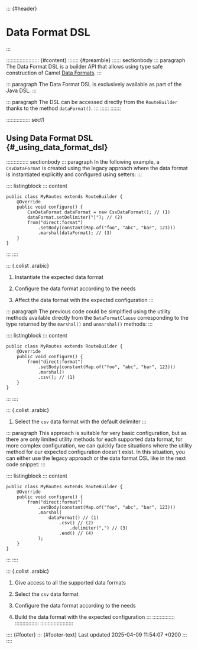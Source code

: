 ::: {#header}
# Data Format DSL
:::

:::::::::::::::::::::: {#content}
::::::: {#preamble}
:::::: sectionbody
::: paragraph
The Data Format DSL is a builder API that allows using type safe
construction of Camel [Data Formats](data-format.html).
:::

::: paragraph
The Data Format DSL is exclusively available as part of the Java DSL.
:::

::: paragraph
The DSL can be accessed directly from the `RouteBuilder` thanks to the
method `dataFormat()`.
:::
::::::
:::::::

:::::::::::::::: sect1
## Using Data Format DSL {#_using_data_format_dsl}

::::::::::::::: sectionbody
::: paragraph
In the following example, a `CsvDataFormat` is created using the legacy
approach where the data format is instantiated explicitly and configured
using setters:
:::

:::: listingblock
::: content
``` highlight
public class MyRoutes extends RouteBuilder {
    @Override
    public void configure() {
        CsvDataFormat dataFormat = new CsvDataFormat(); // (1)
        dataFormat.setDelimiter("|"); // (2)
        from("direct:format")
            .setBody(constant(Map.of("foo", "abc", "bar", 123)))
            .marshal(dataFormat); // (3)
    }
}
```
:::
::::

::: {.colist .arabic}
1.  Instantiate the expected data format

2.  Configure the data format according to the needs

3.  Affect the data format with the expected configuration
:::

::: paragraph
The previous code could be simplified using the utility methods
available directly from the `DataFormatClause` corresponding to the type
returned by the `marshal()` and `unmarshal()` methods:
:::

:::: listingblock
::: content
``` highlight
public class MyRoutes extends RouteBuilder {
    @Override
    public void configure() {
        from("direct:format")
            .setBody(constant(Map.of("foo", "abc", "bar", 123)))
            .marshal()
            .csv(); // (1)
    }
}
```
:::
::::

::: {.colist .arabic}
1.  Select the `csv` data format with the default delimiter
:::

::: paragraph
This approach is suitable for very basic configuration, but as there are
only limited utility methods for each supported data format, for more
complex configuration, we can quickly face situations where the utility
method for our expected configuration doesn't exist. In this situation,
you can either use the legacy approach or the data format DSL like in
the next code snippet:
:::

:::: listingblock
::: content
``` highlight
public class MyRoutes extends RouteBuilder {
    @Override
    public void configure() {
        from("direct:format")
            .setBody(constant(Map.of("foo", "abc", "bar", 123)))
            .marshal(
                dataFormat() // (1)
                    .csv() // (2)
                        .delimiter(",") // (3)
                    .end() // (4)
            );
    }
}
```
:::
::::

::: {.colist .arabic}
1.  Give access to all the supported data formats

2.  Select the `csv` data format

3.  Configure the data format according to the needs

4.  Build the data format with the expected configuration
:::
:::::::::::::::
::::::::::::::::
::::::::::::::::::::::

:::: {#footer}
::: {#footer-text}
Last updated 2025-04-09 11:54:07 +0200
:::
::::
